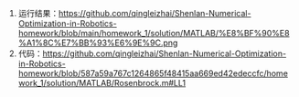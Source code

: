 1) 运行结果：https://github.com/qingleizhai/Shenlan-Numerical-Optimization-in-Robotics-homework/blob/main/homework_1/solution/MATLAB/%E8%BF%90%E8%A1%8C%E7%BB%93%E6%9E%9C.png
2) 代码：https://github.com/qingleizhai/Shenlan-Numerical-Optimization-in-Robotics-homework/blob/587a59a767c1264865f48415aa669ed42edeccfc/homework_1/solution/MATLAB/Rosenbrock.m#LL1
